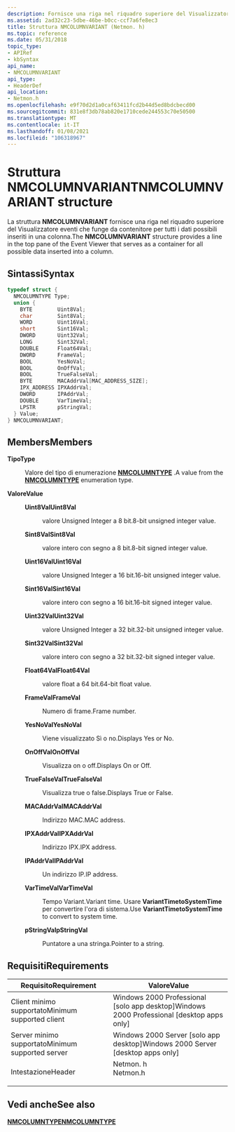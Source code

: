 ```yaml
---
description: Fornisce una riga nel riquadro superiore del Visualizzatore eventi che funge da contenitore per tutti i dati possibili inseriti in una colonna.
ms.assetid: 2ad32c23-5dbe-46be-b0cc-ccf7a6fe8ec3
title: Struttura NMCOLUMNVARIANT (Netmon. h)
ms.topic: reference
ms.date: 05/31/2018
topic_type:
- APIRef
- kbSyntax
api_name:
- NMCOLUMNVARIANT
api_type:
- HeaderDef
api_location:
- Netmon.h
ms.openlocfilehash: e9f70d2d1a0caf63411fcd2b44d5ed8bdcbecd00
ms.sourcegitcommit: 831e8f3db78ab820e1710cede244553c70e50500
ms.translationtype: MT
ms.contentlocale: it-IT
ms.lasthandoff: 01/08/2021
ms.locfileid: "106318967"
---
```

# <a name="nmcolumnvariant-structure"></a><span data-ttu-id="6a7ef-103">Struttura NMCOLUMNVARIANT</span><span class="sxs-lookup"><span data-stu-id="6a7ef-103">NMCOLUMNVARIANT structure</span></span>

<span data-ttu-id="6a7ef-104">La struttura **NMCOLUMNVARIANT** fornisce una riga nel riquadro superiore del Visualizzatore eventi che funge da contenitore per tutti i dati possibili inseriti in una colonna.</span><span class="sxs-lookup"><span data-stu-id="6a7ef-104">The **NMCOLUMNVARIANT** structure provides a line in the top pane of the Event Viewer that serves as a container for all possible data inserted into a column.</span></span>

## <a name="syntax"></a><span data-ttu-id="6a7ef-105">Sintassi</span><span class="sxs-lookup"><span data-stu-id="6a7ef-105">Syntax</span></span>


```C++
typedef struct {
  NMCOLUMNTYPE Type;
  union {
    BYTE        Uint8Val;
    char        Sint8Val;
    WORD        Uint16Val;
    short       Sint16Val;
    DWORD       Uint32Val;
    LONG        Sint32Val;
    DOUBLE      Float64Val;
    DWORD       FrameVal;
    BOOL        YesNoVal;
    BOOL        OnOffVal;
    BOOL        TrueFalseVal;
    BYTE        MACAddrVal[MAC_ADDRESS_SIZE];
    IPX_ADDRESS IPXAddrVal;
    DWORD       IPAddrVal;
    DOUBLE      VarTimeVal;
    LPSTR       pStringVal;
  } Value;
} NMCOLUMNVARIANT;
```



## <a name="members"></a><span data-ttu-id="6a7ef-106">Members</span><span class="sxs-lookup"><span data-stu-id="6a7ef-106">Members</span></span>

<dl> <dt>

<span data-ttu-id="6a7ef-107">**Tipo**</span><span class="sxs-lookup"><span data-stu-id="6a7ef-107">**Type**</span></span>
</dt> <dd>

<span data-ttu-id="6a7ef-108">Valore del tipo di enumerazione [**NMCOLUMNTYPE**](nmcolumntype.md) .</span><span class="sxs-lookup"><span data-stu-id="6a7ef-108">A value from the [**NMCOLUMNTYPE**](nmcolumntype.md) enumeration type.</span></span>

</dd> <dt>

<span data-ttu-id="6a7ef-109">**Valore**</span><span class="sxs-lookup"><span data-stu-id="6a7ef-109">**Value**</span></span>
</dt> <dd> <dl> <dt>

<span data-ttu-id="6a7ef-110">**Uint8Val**</span><span class="sxs-lookup"><span data-stu-id="6a7ef-110">**Uint8Val**</span></span>
</dt> <dd>

<span data-ttu-id="6a7ef-111">valore Unsigned Integer a 8 bit.</span><span class="sxs-lookup"><span data-stu-id="6a7ef-111">8-bit unsigned integer value.</span></span>

</dd> <dt>

<span data-ttu-id="6a7ef-112">**Sint8Val**</span><span class="sxs-lookup"><span data-stu-id="6a7ef-112">**Sint8Val**</span></span>
</dt> <dd>

<span data-ttu-id="6a7ef-113">valore intero con segno a 8 bit.</span><span class="sxs-lookup"><span data-stu-id="6a7ef-113">8-bit signed integer value.</span></span>

</dd> <dt>

<span data-ttu-id="6a7ef-114">**Uint16Val**</span><span class="sxs-lookup"><span data-stu-id="6a7ef-114">**Uint16Val**</span></span>
</dt> <dd>

<span data-ttu-id="6a7ef-115">valore Unsigned Integer a 16 bit.</span><span class="sxs-lookup"><span data-stu-id="6a7ef-115">16-bit unsigned integer value.</span></span>

</dd> <dt>

<span data-ttu-id="6a7ef-116">**Sint16Val**</span><span class="sxs-lookup"><span data-stu-id="6a7ef-116">**Sint16Val**</span></span>
</dt> <dd>

<span data-ttu-id="6a7ef-117">valore intero con segno a 16 bit.</span><span class="sxs-lookup"><span data-stu-id="6a7ef-117">16-bit signed integer value.</span></span>

</dd> <dt>

<span data-ttu-id="6a7ef-118">**Uint32Val**</span><span class="sxs-lookup"><span data-stu-id="6a7ef-118">**Uint32Val**</span></span>
</dt> <dd>

<span data-ttu-id="6a7ef-119">valore Unsigned Integer a 32 bit.</span><span class="sxs-lookup"><span data-stu-id="6a7ef-119">32-bit unsigned integer value.</span></span>

</dd> <dt>

<span data-ttu-id="6a7ef-120">**Sint32Val**</span><span class="sxs-lookup"><span data-stu-id="6a7ef-120">**Sint32Val**</span></span>
</dt> <dd>

<span data-ttu-id="6a7ef-121">valore intero con segno a 32 bit.</span><span class="sxs-lookup"><span data-stu-id="6a7ef-121">32-bit signed integer value.</span></span>

</dd> <dt>

<span data-ttu-id="6a7ef-122">**Float64Val**</span><span class="sxs-lookup"><span data-stu-id="6a7ef-122">**Float64Val**</span></span>
</dt> <dd>

<span data-ttu-id="6a7ef-123">valore float a 64 bit.</span><span class="sxs-lookup"><span data-stu-id="6a7ef-123">64-bit float value.</span></span>

</dd> <dt>

<span data-ttu-id="6a7ef-124">**FrameVal**</span><span class="sxs-lookup"><span data-stu-id="6a7ef-124">**FrameVal**</span></span>
</dt> <dd>

<span data-ttu-id="6a7ef-125">Numero di frame.</span><span class="sxs-lookup"><span data-stu-id="6a7ef-125">Frame number.</span></span>

</dd> <dt>

<span data-ttu-id="6a7ef-126">**YesNoVal**</span><span class="sxs-lookup"><span data-stu-id="6a7ef-126">**YesNoVal**</span></span>
</dt> <dd>

<span data-ttu-id="6a7ef-127">Viene visualizzato Sì o no.</span><span class="sxs-lookup"><span data-stu-id="6a7ef-127">Displays Yes or No.</span></span>

</dd> <dt>

<span data-ttu-id="6a7ef-128">**OnOffVal**</span><span class="sxs-lookup"><span data-stu-id="6a7ef-128">**OnOffVal**</span></span>
</dt> <dd>

<span data-ttu-id="6a7ef-129">Visualizza on o off.</span><span class="sxs-lookup"><span data-stu-id="6a7ef-129">Displays On or Off.</span></span>

</dd> <dt>

<span data-ttu-id="6a7ef-130">**TrueFalseVal**</span><span class="sxs-lookup"><span data-stu-id="6a7ef-130">**TrueFalseVal**</span></span>
</dt> <dd>

<span data-ttu-id="6a7ef-131">Visualizza true o false.</span><span class="sxs-lookup"><span data-stu-id="6a7ef-131">Displays True or False.</span></span>

</dd> <dt>

<span data-ttu-id="6a7ef-132">**MACAddrVal**</span><span class="sxs-lookup"><span data-stu-id="6a7ef-132">**MACAddrVal**</span></span>
</dt> <dd>

<span data-ttu-id="6a7ef-133">Indirizzo MAC.</span><span class="sxs-lookup"><span data-stu-id="6a7ef-133">MAC address.</span></span>

</dd> <dt>

<span data-ttu-id="6a7ef-134">**IPXAddrVal**</span><span class="sxs-lookup"><span data-stu-id="6a7ef-134">**IPXAddrVal**</span></span>
</dt> <dd>

<span data-ttu-id="6a7ef-135">Indirizzo IPX.</span><span class="sxs-lookup"><span data-stu-id="6a7ef-135">IPX address.</span></span>

</dd> <dt>

<span data-ttu-id="6a7ef-136">**IPAddrVal**</span><span class="sxs-lookup"><span data-stu-id="6a7ef-136">**IPAddrVal**</span></span>
</dt> <dd>

<span data-ttu-id="6a7ef-137">Un indirizzo IP.</span><span class="sxs-lookup"><span data-stu-id="6a7ef-137">IP address.</span></span>

</dd> <dt>

<span data-ttu-id="6a7ef-138">**VarTimeVal**</span><span class="sxs-lookup"><span data-stu-id="6a7ef-138">**VarTimeVal**</span></span>
</dt> <dd>

<span data-ttu-id="6a7ef-139">Tempo Variant.</span><span class="sxs-lookup"><span data-stu-id="6a7ef-139">Variant time.</span></span> <span data-ttu-id="6a7ef-140">Usare **VariantTimetoSystemTime** per convertire l'ora di sistema.</span><span class="sxs-lookup"><span data-stu-id="6a7ef-140">Use **VariantTimetoSystemTime** to convert to system time.</span></span>

</dd> <dt>

<span data-ttu-id="6a7ef-141">**pStringVal**</span><span class="sxs-lookup"><span data-stu-id="6a7ef-141">**pStringVal**</span></span>
</dt> <dd>

<span data-ttu-id="6a7ef-142">Puntatore a una stringa.</span><span class="sxs-lookup"><span data-stu-id="6a7ef-142">Pointer to a string.</span></span>

</dd> </dl> </dd> </dl>

## <a name="requirements"></a><span data-ttu-id="6a7ef-143">Requisiti</span><span class="sxs-lookup"><span data-stu-id="6a7ef-143">Requirements</span></span>



| <span data-ttu-id="6a7ef-144">Requisito</span><span class="sxs-lookup"><span data-stu-id="6a7ef-144">Requirement</span></span> | <span data-ttu-id="6a7ef-145">Valore</span><span class="sxs-lookup"><span data-stu-id="6a7ef-145">Value</span></span> |
|-------------------------------------|-------------------------------------------------------------------------------------|
| <span data-ttu-id="6a7ef-146">Client minimo supportato</span><span class="sxs-lookup"><span data-stu-id="6a7ef-146">Minimum supported client</span></span><br/> | <span data-ttu-id="6a7ef-147">Windows 2000 Professional \[solo app desktop\]</span><span class="sxs-lookup"><span data-stu-id="6a7ef-147">Windows 2000 Professional \[desktop apps only\]</span></span><br/>                          |
| <span data-ttu-id="6a7ef-148">Server minimo supportato</span><span class="sxs-lookup"><span data-stu-id="6a7ef-148">Minimum supported server</span></span><br/> | <span data-ttu-id="6a7ef-149">Windows 2000 Server \[solo app desktop\]</span><span class="sxs-lookup"><span data-stu-id="6a7ef-149">Windows 2000 Server \[desktop apps only\]</span></span><br/>                                |
| <span data-ttu-id="6a7ef-150">Intestazione</span><span class="sxs-lookup"><span data-stu-id="6a7ef-150">Header</span></span><br/>                   | <dl> <span data-ttu-id="6a7ef-151"><dt>Netmon. h</dt></span><span class="sxs-lookup"><span data-stu-id="6a7ef-151"><dt>Netmon.h</dt></span></span> </dl> |



## <a name="see-also"></a><span data-ttu-id="6a7ef-152">Vedi anche</span><span class="sxs-lookup"><span data-stu-id="6a7ef-152">See also</span></span>

<dl> <dt>

[<span data-ttu-id="6a7ef-153">**NMCOLUMNTYPE**</span><span class="sxs-lookup"><span data-stu-id="6a7ef-153">**NMCOLUMNTYPE**</span></span>](nmcolumntype.md)
</dt> </dl>

 

 




